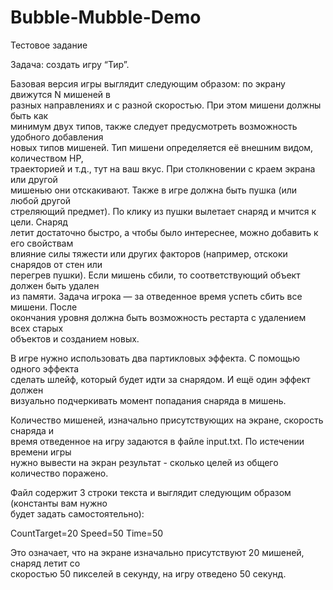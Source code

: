 # Bubble-Mubble-Demo
Тестовое задание

Задача: создать игру “Тир”. 
 
Базовая версия игры выглядит следующим образом: по экрану движутся N мишеней в                        
разных направлениях и с разной скоростью. При этом мишени должны быть как                        
минимум двух типов, также следует предусмотреть возможность удобного добавления                  
новых типов мишеней. Тип мишени определяется её внешним видом, количеством HP,                      
траекторией и т.д., тут на ваш вкус. При столкновении с краем экрана или другой                            
мишенью они отскакивают. Также в игре должна быть пушка (или любой другой                        
стреляющий предмет). По клику из пушки вылетает снаряд и мчится к цели. Снаряд                          
летит достаточно быстро, а чтобы было интереснее, можно добавить к его свойствам                        
влияние силы тяжести или других факторов (например, отскоки снарядов от стен или                        
перегрев пушки). Если мишень сбили, то соответствующий объект должен быть удален                      
из памяти. Задача игрока — за отведенное время успеть сбить все мишени. После                          
окончания уровня должна быть возможность рестарта с удалением всех старых                    
объектов и созданием новых. 
 
В игре нужно использовать два партикловых эффекта. С помощью одного эффекта                      
сделать шлейф, который будет идти за снарядом. И ещё один эффект должен                        
визуально подчеркивать момент попадания снаряда в мишень. 
 
Количество мишеней, изначально присутствующих на экране, скорость снаряда и                  
время отведенное на игру задаются в файле input.txt. По истечении времени игры                        
нужно вывести на экран результат - сколько целей из общего количество поражено. 
 
Файл содержит 3 строки текста и выглядит следующим образом (константы вам нужно                        
будет задать самостоятельно): 
 
CountTarget=20 
Speed=50 
Time=50 
 
Это означает, что на экране изначально присутствуют 20 мишеней, снаряд летит со                        
скоростью 50 пикселей в секунду, на игру отведено 50 секунд. 

